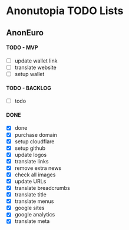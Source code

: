 # Anonutopia TODO Lists

## AnonEuro

#### TODO - MVP

- [ ] update wallet link
- [ ] translate website
- [ ] setup wallet

#### TODO - BACKLOG

- [ ] todo

#### DONE

- [x] done
- [x] purchase domain
- [x] setup cloudflare
- [x] setup github
- [x] update logos
- [x] translate links
- [x] remove extra news
- [x] check all images
- [x] update URLs
- [x] translate breadcrumbs
- [x] translate title
- [x] translate menus
- [x] google sites
- [x] google analytics
- [x] translate meta
